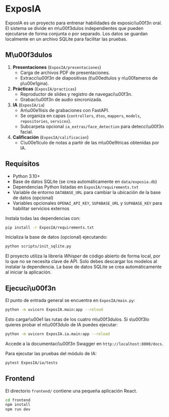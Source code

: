 # ExposIA

ExposIA es un proyecto para entrenar habilidades de exposici\u00f3n oral. El sistema se divide en m\u00f3dulos independientes que pueden ejecutarse de forma conjunta o por separado.
Los datos se guardan localmente en un archivo SQLite para facilitar las pruebas.

## M\u00f3dulos

1. **Presentaciones** (`ExposIA/presentaciones`)
   - Carga de archivos PDF de presentaciones.
   - Extracci\u00f3n de diapositivas (t\u00edtulos y n\u00fameros de p\u00e1gina).
2. **Prácticas** (`ExposIA/practicas`)
   - Reproductor de slides y registro de navegaci\u00f3n.
   - Grabaci\u00f3n de audio sincronizada.
3. **IA** (`ExposIA/ia`)
   - An\u00e1lisis de grabaciones con FastAPI.
   - Se organiza en capas (`controllers`, `dtos`, `mappers`, `models`, `repositories`, `services`).
   - Subcarpeta opcional `ia_extras/face_detection` para detecci\u00f3n facial.
4. **Calificación** (`ExposIA/calificacion`)
   - C\u00e1lculo de notas a partir de las m\u00e9tricas obtenidas por IA.

## Requisitos

- Python 3.10+
- Base de datos SQLite (se crea automáticamente en `data/exposia.db`)
- Dependencias Python listadas en `ExposIA/requirements.txt`
- Variable de entorno `DATABASE_URL` para cambiar la ubicación de la base de datos (opcional)
- Variables opcionales `OPENAI_API_KEY`, `SUPABASE_URL` y `SUPABASE_KEY` para habilitar servicios externos

Instala todas las dependencias con:

```bash
pip install -r ExposIA/requirements.txt
```

Inicializa la base de datos (opcional) ejecutando:

```bash
python scripts/init_sqlite.py
```

El proyecto utiliza la librería *Whisper* de código abierto de forma local, por
lo que no se necesita clave de API. Solo debes descargar los modelos al
instalar la dependencia. La base de datos SQLite se crea automáticamente al
iniciar la aplicación.

## Ejecuci\u00f3n

El punto de entrada general se encuentra en `ExposIA/main.py`:

```bash
python -m uvicorn ExposIA.main:app --reload
```

Esto cargar\u00e1 las rutas de los cuatro m\u00f3dulos. Si s\u00f3lo quieres probar el m\u00f3dulo de IA puedes ejecutar:

```bash
python -m uvicorn ExposIA.ia.main:app --reload
```

Accede a la documentaci\u00f3n Swagger en `http://localhost:8000/docs`.

Para ejecutar las pruebas del módulo de IA:

```bash
pytest ExposIA/ia/tests
```

## Frontend

El directorio `frontend/` contiene una pequeña aplicación React.

```bash
cd frontend
npm install
npm run dev
```
